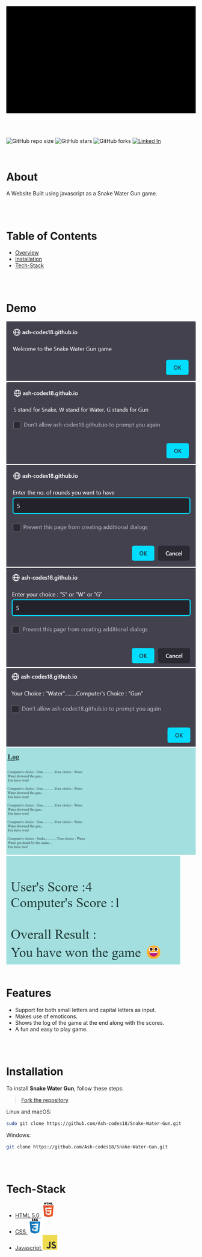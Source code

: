 <div><img src="assets/SWG.gif" ></div>

<br><br>

![GitHub repo size](https://img.shields.io/github/repo-size/Ash-codes18/Snake-Water-Gun)
![GitHub stars](https://img.shields.io/github/stars/Ash-codes18/Snake-Water-Gun)
![GitHub forks](https://img.shields.io/github/forks/Ash-codes18/Snake-Water-Gun)
[![Linked In](https://img.shields.io/badge/LinkedIn-0077B5?style=for-the-badge&logo=linkedin&logoColor=white)](https://www.linkedin.com/in/ashmit-mehta/)


 <br>

# About

A Website Built using javascript as a Snake Water Gun game.

<br>
<br>

# Table of Contents
- [Overview](#Overview)
- [Installation](#Installation)
- [Tech-Stack](#Tech-Stack)

<br>
<br>

# Demo

<img src="assets\d1.png">
<img src="assets\d2.png">
<img src="assets\d3.png">
<img src="assets\d4.png">
<img src="assets\d5.png">
<img src="assets\d6.png">
<img src="assets\d7.png">

<br>
<br>

# Features

- Support for both small letters and capital letters as input.
- Makes use of emoticons.
- Shows the log of the game at the end along with the scores.
- A fun and easy to play game.

<br>
<br>

# Installation

To install **Snake Water Gun**, follow these steps:

> [Fork the repository](https://github.com/Ash-codes18/Snake-Water-Gun/fork) 

Linux and macOS:

```bash
sudo git clone https://github.com/Ash-codes18/Snake-Water-Gun.git
```

Windows:

```bash
git clone https://github.com/Ash-codes18/Snake-Water-Gun.git
```

<br>
<br>

# Tech-Stack

- <div><a href="https://www.w3.org/html/" target="_blank">HTML 5.0 <img src="https://raw.githubusercontent.com/devicons/devicon/master/icons/html5/html5-original-wordmark.svg" alt="html5" width="40" height="40"/> </a></div>

- <div><a href="https://www.w3schools.com/css/" target="_blank"> CSS <img src="https://raw.githubusercontent.com/devicons/devicon/master/icons/css3/css3-original-wordmark.svg" alt="css3" width="40" height="40"/> </a>

- <div><a href="https://developer.mozilla.org/en-US/docs/Web/JavaScript" target="_blank"> Javascript <img src="https://raw.githubusercontent.com/devicons/devicon/master/icons/javascript/javascript-original.svg" alt="javascript" width="40" height="40"/> </a></div>



<br>
<br>
